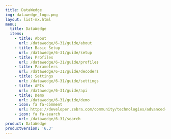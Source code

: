 ```yaml
---
title: DataWedge
img: datawedge_logo.png
layout: list-mx.html
menu:
  title: DataWedge
  items:
    - title: About
      url: /datawedge/6-31/guide/about
    - title: Basic Setup
      url: /datawedge/6-31/guide/setup
    - title: Profiles
      url: /datawedge/6-31/guide/profiles
    - title: Parameters
      url: /datawedge/6-31/guide/decoders
    - title: Settings
      url: /datawedge/6-31/guide/settings
    - title: APIs
      url: /datawedge/6-31/guide/api
    - title: Demo
      url: /datawedge/6-31/guide/demo
    - icon: fa fa-comment
      url: https://developer.zebra.com/community/technologies/advanced-data-capture
    - icon: fa fa-search
      url: /datawedge/6-31/search
product: DataWedge
productversion: '6.3'
---
```

